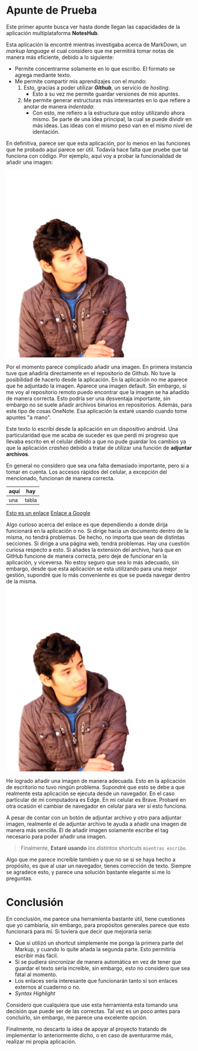 # Apunte de Prueba

Este primer apunte busca ver hasta donde llegan las capacidades de la aplicación multiplataforma **NotesHub**.

Esta aplicación la encontré mientras investigaba acerca de MarkDown, un *markup language* el cual considero que me permitirá tomar notas de manera más eficiente, debido a lo siguiente:
- Permite concentrarme solamente en lo que escribo. El formato se agrega mediante texto.
- Me permite compartir mis aprendizajes con el mundo:
	1. Esto, gracias a poder utilizar ***Github***, un servicio de *hosting*.
		- Esto a su vez me permite guardar versiones de mis apuntes.
	2. Me permite generar estructuras más interesantes en lo que refiere a anotar de manera *indentada*:
		- Con esto, me refiero a la estructura que estoy utilizando ahora mismo. Se parte de una idea principal, la cual se puede dividir en más ideas. Las ideas con el mismo peso van en el mismo nivel de identación.

En definitiva, parece ser que esta aplicación, por lo menos en las funciones que he probado aquí parece ser útil. Todavía hace falta que pruebe que tal funciona con código. Por ejemplo, aquí voy a probar la funcionalidad de añadir una imagen:

![Imagen para saber que tal funciona esto](../img/rex.png)


Por el momento parece complicado añadir una imagen. En primera instancia tuve que añadirla directamente en el repositorio de Github. No tuve la posibilidad de hacerlo desde la aplicación. En la aplicación no me aparece que he adjuntado la imagen. Aparece una imagen default. Sin embargo, si me voy al repositorio remoto puedo encontrar que la imagen se ha añadido de manera correcta. 
Esto podría ser una desventaja importante, sin embargo no se suele añadir archivos binarios en repositorios. Además, para este tipo de cosas OneNote. Esa aplicación la estaré usando cuando tome apuntes "a mano".


Este texto lo escribí desde la aplicación en un dispositivo android. Una particularidad que me acaba de suceder es que perdí mi progreso que llevaba escrito en el celular debido a que no pude guardar los cambios ya que la aplicación _crasheo_ debido a tratar de utilizar una función de **adjuntar archivos**.

En general no considero que sea una falta demasiado importante, pero si a tomar en cuenta.
Los accesos rápidos del celular, a excepción del mencionado, funcionan de manera correcta. 

| aquí | hay |
|--|--|
| una | tabla |

[Esto es un enlace](EnlacePrueba.md)
[Enlace a Google](www.google.com)



Algo curioso acerca del enlace es que dependiendo a donde dirija funcionará en la aplicación o no. Si dirige hacia un documento dentro de la misma, no tendrá problemas. De hecho, no importa que sean de distintas secciones.
Si dirige a una página web, tendrá problemas. Hay una cuestión curiosa respecto a esto. Si añades la extensión del archivo, hará que en GitHub funcione de manera correcta, pero deje de funcionar en la aplicación, y viceversa.
No estoy seguro que sea lo más adecuado, sin embargo, desde que esta aplicación se esta utilizando para una mejor gestión, supondré que lo más conveniente es que se pueda navegar dentro de la misma.
![image](/.attachments/4cb608352b2c7f608b2db1f32dbabe390cb8423a.png)

He logrado añadir una imagen de manera adecuada. Esto en la aplicación de escritorio no tuvo ningún problema. Supondré que esto se debe a que realmente esta aplicación se ejecuta desde un navegador. En el caso particular de mi computadora es Edge. En mi celular es Brave. Probaré en otra ocasión el cambiar de navegador en celular para ver si esto funciona.

A pesar de contar con un botón de adjuntar archivo y otro para adjuntar imagen, realmente el de adjuntar archivo te ayuda a añadir una imagen de manera más sencilla. El de añadir imagen solamente escribe el tag necesario para poder añadir una imagen.

> Finalmente, **Estaré usando** _los distintos_ shortcuts `mientras escribo`.

Algo que me parece increíble también y que no se si se haya hecho a propósito, es que al usar un navegador, tienes corrección de texto. Siempre se agradece esto, y parece una solución bastante elegante si me lo preguntas.

# Conclusión

En conclusión, me parece una herramienta bastante útil, tiene cuestiones que yo cambiaría, sin embargo, para propósitos generales parece que esto funcionará para mí. Si tuviera que decir que mejoraría sería:
- Que si utilizó un shortcut simplemente me ponga la primera parte del Markup, y cuando lo quite añada la segunda parte. Esto permitiría escribir más fácil.
- Si se pudiera sincronizar de manera automática en vez de tener que guardar el texto sería increíble, sin embargo, esto no considero que sea fatal al momento.
- Los enlaces sería interesante que funcionarán tanto si son enlaces externos al cuaderno o no.
- *Syntax Highlight*

Considero que cualquiera que use esta herramienta esta tomando una decisión que puede ser de las correctas. Tal vez es un poco antes para concluirlo, sin embargo, me parece una excelente opción.

Finalmente, no descarto la idea de apoyar al proyecto tratando de implementar lo anteriormente dicho, o en caso de aventurarme más, realizar mi propia aplicación.